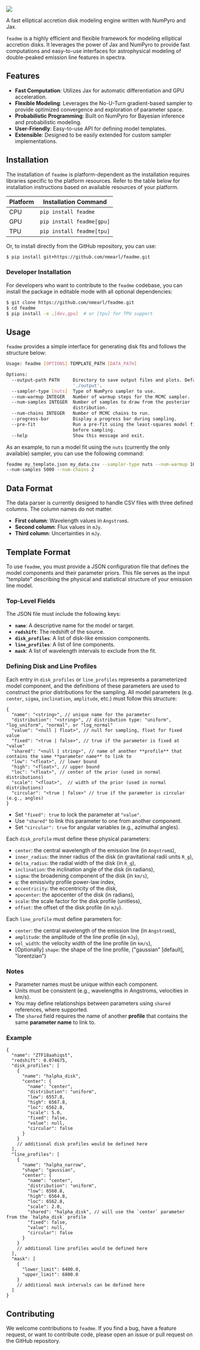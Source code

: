 ![](https://github.com/nmearl/feadme/blob/main/images/feadme_logo_wide.png)

A fast elliptical accretion disk modeling engine written with NumPyro and Jax.

`feadme` is a highly efficient and flexible framework for modeling elliptical 
accretion disks. It leverages the power of Jax and NumPyro to provide fast 
computations and easy-to-use interfaces for astrophysical modeling of 
double-peaked emission line features in spectra.

## Features

- **Fast Computation**: Utilizes Jax for automatic differentiation and GPU acceleration.
- **Flexible Modeling**: Leverages the No-U-Turn gradient-based sampler to 
  provide optimized convergence and exploration of parameter space.
- **Probabilistic Programming**: Built on NumPyro for Bayesian inference and probabilistic modeling.
- **User-Friendly**: Easy-to-use API for defining model templates.
- **Extensible**: Designed to be easily extended for custom sampler 
  implementations.

## Installation

The installation of `feadme` is platform-dependent as the installation requires
libraries specific to the platform resources. Refer to the table below for
installation instructions based on available resources of your platform.

| Platform | Installation Command |
|----------|----------------------|
| CPU      | `pip install feadme` |
| GPU      | `pip install feadme[gpu]` |
| TPU      | `pip install feadme[tpu]` |

Or, to install directly from the GitHub repository, you can use:

```bash
$ pip install git+https://github.com/nmearl/feadme.git
````

### Developer Installation

For developers who want to contribute to the `feadme` codebase, you can install
the package in editable mode with all optional dependencies:

```bash
$ git clone https://github.com/nmearl/feadme.git
$ cd feadme
$ pip install -e .[dev,gpu]  # or [tpu] for TPU support
```

## Usage

`feadme` provides a simple interface for generating disk fits and follows the
structure below:

```bash
Usage: feadme [OPTIONS] TEMPLATE_PATH [DATA_PATH]

Options:
  --output-path PATH     Directory to save output files and plots. Defaults to
                         './output'.
  --sampler-type [nuts]  Type of NumPyro sampler to use.
  --num-warmup INTEGER   Number of warmup steps for the MCMC sampler.
  --num-samples INTEGER  Number of samples to draw from the posterior
                         distribution.
  --num-chains INTEGER   Number of MCMC chains to run.
  --progress-bar         Display a progress bar during sampling.
  --pre-fit              Run a pre-fit using the least-squares model fitter
                         before sampling.
  --help                 Show this message and exit.
```

As an example, to run a model fit using the `nuts` (currently the only 
available) sampler, you can use the following command:

```bash
feadme my_template.json my_data.csv --sampler-type nuts --num-warmup 1000 
--num-samples 5000 --num-chains 2
```

## Data Format

The data parser is currently designed to handle CSV files with three defined 
columns. The column names do not matter.

- **First column**: Wavelength values in `Angstrom`s.
- **Second column**: Flux values in `mJy`.
- **Third column**: Uncertainties in `mJy`.

## Template Format

To use `feadme`, you must provide a JSON configuration file that defines the model components and their parameter priors. This file serves as the input "template" describing the physical and statistical structure of your emission line model.

### Top-Level Fields

The JSON file must include the following keys:

* **`name`**: A descriptive name for the model or target.
* **`redshift`**: The redshift of the source.
* **`disk_profiles`**: A list of disk-like emission components.
* **`line_profiles`**: A list of line components.
* **`mask`**: A list of wavelength intervals to exclude from the fit.

### Defining Disk and Line Profiles

Each entry in `disk_profiles` or `line_profiles` represents a parameterized 
model component, and the definitions of these parameters are used to construct 
the prior distributions for the sampling. All model parameters (e.g. `center`, 
`sigma`, `inclination`, `amplitude`, etc.) must follow this structure:

```jsonc
{
  "name": "<string>", // unique name for the parameter
  "distribution": "<string>", // distribution type: "uniform", "log_uniform", "normal", or "log_normal"
  "value": "<null | float>", // null for sampling, float for fixed value
  "fixed": "<true | false>", // true if the parameter is fixed at "value"
  "shared": "<null | string>", // name of another **profile** that contains the same **parameter name** to link to
  "low": "<float>", // lower bound
  "high": "<float>", // upper bound
  "loc": "<float>", // center of the prior (used in normal distributions)
  "scale": "<float>",  // width of the prior (used in normal distributions)
  "circular": "<true | false>" // true if the parameter is circular (e.g., angles)
}
```

* Set `"fixed": true` to lock the parameter at `"value"`.
* Use `"shared"` to link this parameter to one from another component.
* Set `"circular": true` for angular variables (e.g., azimuthal angles).

Each `disk_profile` must define these physical parameters:

* `center`: the central wavelength of the emission line (in `Angstrom`s), 
* `inner_radius`: the inner radius of the disk (in gravitational radii units `R_g`),
* `delta_radius`: the radial width of the disk (in `R_g`),
* `inclination`: the inclination angle of the disk (in radians),
* `sigma`: the broadening component of the disk (in `km/s`),
* `q`: the emissivity profile power-law index,
* `eccentricity`: the eccentricity of the disk,
* `apocenter`: the apocenter of the disk (in radians),
* `scale`: the scale factor for the disk profile (unitless),
* `offset`: the offset of the disk profile (in `mJy`).

Each `line_profile` must define parameters for:

* `center`: the central wavelength of the emission line (in `Angstrom`s),
* `amplitude`: the amplitude of the line profile (in `mJy`),
* `vel_width`: the velocity width of the line profile (in `km/s`),
* [Optionally] `shape`: the shape of the line profile, ("gaussian" [default], "lorentzian")

### Notes

* Parameter names must be unique within each component.
* Units must be consistent (e.g., wavelengths in Angstroms, velocities in km/s).
* You may define relationships between parameters using `shared` references, where supported.
* The `shared` field requires the name of another **profile** that contains the same **parameter name** to link to.

### Example

```jsonc
{
  "name": "ZTF18aahiqst",
  "redshift": 0.074675,
  "disk_profiles": [
    {
      "name": "halpha_disk",
      "center": {
        "name": "center", 
        "distribution": "uniform", 
        "low": 6557.8, 
        "high": 6567.8, 
        "loc": 6562.8, 
        "scale": 5.0, 
        "fixed": false, 
        "value": null, 
        "circular": false
      }
    }
    // additional disk profiles would be defined here
  ],
  "line_profiles": [
    {
      "name": "halpha_narrow",
      "shape": "gaussian",
      "center": { 
        "name": "center", 
        "distribution": "uniform", 
        "low": 6560.8, 
        "high": 6564.8, 
        "loc": 6562.8, 
        "scale": 2.0, 
        "shared": "halpha_disk", // will use the `center` parameter from the `halpha_disk` profile
        "fixed": false, 
        "value": null, 
        "circular": false
      }
    }
    // additional line profiles would be defined here
  ],
  "mask": [
    { 
      "lower_limit": 6400.0, 
      "upper_limit": 6800.0
    }
    // additional mask intervals can be defined here
  ]
}
```

## Contributing

We welcome contributions to `feadme`. If you find a bug, have a feature 
request, or want to contribute code, please open an issue or pull request on 
the GitHub repository.

